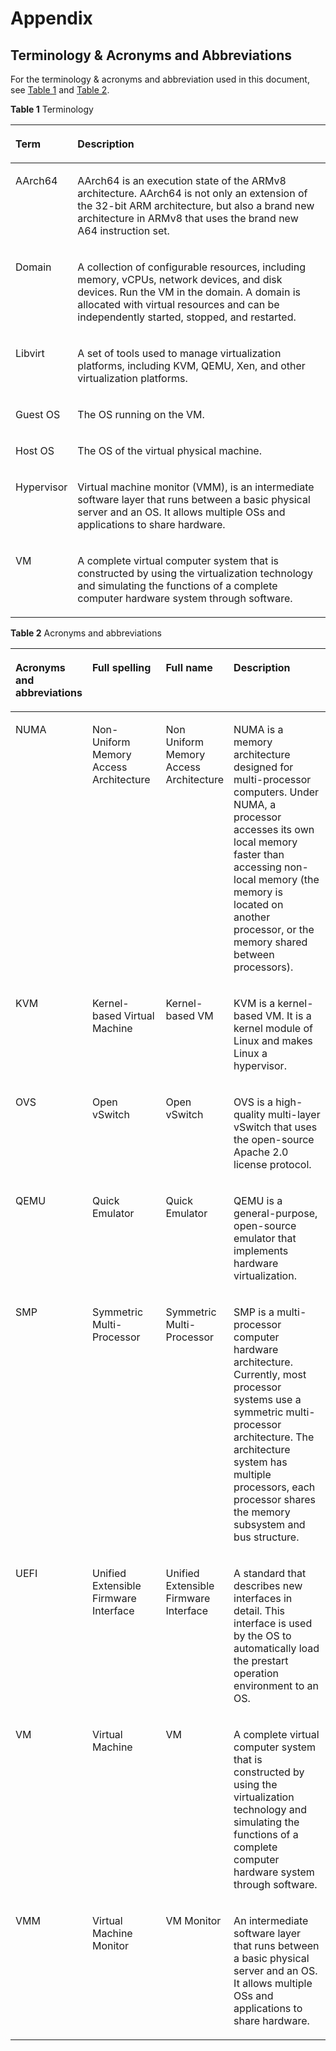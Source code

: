 # Appendix

## Terminology & Acronyms and Abbreviations

For the terminology & acronyms and abbreviation used in this document, see  [Table 1](#table201236162279)  and  [Table 2](#table1423422319271).

**Table  1**  Terminology

<a name="table201236162279"></a>
<table><thead align="left"><tr id="row212331662719"><th class="cellrowborder" valign="top" width="16.33%" id="mcps1.2.3.1.1"><p id="p20124216162710"><a name="p20124216162710"></a><a name="p20124216162710"></a>Term</p>
</th>
<th class="cellrowborder" valign="top" width="83.67%" id="mcps1.2.3.1.2"><p id="p101241716172714"><a name="p101241716172714"></a><a name="p101241716172714"></a>Description</p>
</th>
</tr>
</thead>
<tbody><tr id="row1125573491"><td class="cellrowborder" valign="top" width="16.33%" headers="mcps1.2.3.1.1 "><p id="p9127575495"><a name="p9127575495"></a><a name="p9127575495"></a>AArch64</p>
</td>
<td class="cellrowborder" valign="top" width="83.67%" headers="mcps1.2.3.1.2 "><p id="p101210579495"><a name="p101210579495"></a><a name="p101210579495"></a>AArch64 is an execution state of the ARMv8 architecture. AArch64 is not only an extension of the 32-bit ARM architecture, but also a brand new architecture in ARMv8 that uses the brand new A64 instruction set.</p>
</td>
</tr>
<tr id="row136403577291"><td class="cellrowborder" valign="top" width="16.33%" headers="mcps1.2.3.1.1 "><p id="p564085720296"><a name="p564085720296"></a><a name="p564085720296"></a>Domain</p>
</td>
<td class="cellrowborder" valign="top" width="83.67%" headers="mcps1.2.3.1.2 "><p id="p1790215753610"><a name="p1790215753610"></a><a name="p1790215753610"></a>A collection of configurable resources, including memory, vCPUs, network devices, and disk devices. Run the VM in the domain. A domain is allocated with virtual resources and can be independently started, stopped, and restarted.</p>
</td>
</tr>
<tr id="row93831559183615"><td class="cellrowborder" valign="top" width="16.33%" headers="mcps1.2.3.1.1 "><p id="p338414590368"><a name="p338414590368"></a><a name="p338414590368"></a>Libvirt</p>
</td>
<td class="cellrowborder" valign="top" width="83.67%" headers="mcps1.2.3.1.2 "><p id="p4690183417114"><a name="p4690183417114"></a><a name="p4690183417114"></a>A set of tools used to manage virtualization platforms, including KVM, QEMU, Xen, and other virtualization platforms.</p>
</td>
</tr>
<tr id="row0885204653711"><td class="cellrowborder" valign="top" width="16.33%" headers="mcps1.2.3.1.1 "><p id="p208853467376"><a name="p208853467376"></a><a name="p208853467376"></a>Guest OS</p>
</td>
<td class="cellrowborder" valign="top" width="83.67%" headers="mcps1.2.3.1.2 "><p id="p1488513466377"><a name="p1488513466377"></a><a name="p1488513466377"></a>The OS running on the VM.</p>
</td>
</tr>
<tr id="row1128312163815"><td class="cellrowborder" valign="top" width="16.33%" headers="mcps1.2.3.1.1 "><p id="p172839214388"><a name="p172839214388"></a><a name="p172839214388"></a>Host OS</p>
</td>
<td class="cellrowborder" valign="top" width="83.67%" headers="mcps1.2.3.1.2 "><p id="p3347759111220"><a name="p3347759111220"></a><a name="p3347759111220"></a>The OS of the virtual physical machine.</p>
</td>
</tr>
<tr id="row7640195711293"><td class="cellrowborder" valign="top" width="16.33%" headers="mcps1.2.3.1.1 "><p id="p156401957202918"><a name="p156401957202918"></a><a name="p156401957202918"></a>Hypervisor</p>
</td>
<td class="cellrowborder" valign="top" width="83.67%" headers="mcps1.2.3.1.2 "><p id="p1396331210304"><a name="p1396331210304"></a><a name="p1396331210304"></a>Virtual machine monitor (VMM), is an intermediate software layer that runs between a basic physical server and an OS. It allows multiple OSs and applications to share hardware.</p>
</td>
</tr>
<tr id="row41241316122714"><td class="cellrowborder" valign="top" width="16.33%" headers="mcps1.2.3.1.1 "><p id="p05892299297"><a name="p05892299297"></a><a name="p05892299297"></a>VM</p>
</td>
<td class="cellrowborder" valign="top" width="83.67%" headers="mcps1.2.3.1.2 "><p id="p11124151632711"><a name="p11124151632711"></a><a name="p11124151632711"></a>A complete virtual computer system that is constructed by using the virtualization technology and simulating the functions of a complete computer hardware system through software.</p>
</td>
</tr>
</tbody>
</table>

**Table  2**  Acronyms and abbreviations

<a name="table1423422319271"></a>
<table><thead align="left"><tr id="row1923512392718"><th class="cellrowborder" valign="top" width="9.43094309430943%" id="mcps1.2.5.1.1"><p id="p192351123122715"><a name="p192351123122715"></a><a name="p192351123122715"></a>Acronyms and abbreviations</p>
</th>
<th class="cellrowborder" valign="top" width="27.27272727272727%" id="mcps1.2.5.1.2"><p id="p1841363943913"><a name="p1841363943913"></a><a name="p1841363943913"></a>Full spelling</p>
</th>
<th class="cellrowborder" valign="top" width="15.771577157715772%" id="mcps1.2.5.1.3"><p id="p513714541398"><a name="p513714541398"></a><a name="p513714541398"></a>Full name</p>
</th>
<th class="cellrowborder" valign="top" width="47.52475247524753%" id="mcps1.2.5.1.4"><p id="p423514232272"><a name="p423514232272"></a><a name="p423514232272"></a>Description</p>
</th>
</tr>
</thead>
<tbody><tr id="row1667501494410"><td class="cellrowborder" valign="top" width="9.43094309430943%" headers="mcps1.2.5.1.1 "><p id="p767571412448"><a name="p767571412448"></a><a name="p767571412448"></a>NUMA</p>
</td>
<td class="cellrowborder" valign="top" width="27.27272727272727%" headers="mcps1.2.5.1.2 "><p id="p12675191464417"><a name="p12675191464417"></a><a name="p12675191464417"></a>Non-Uniform Memory Access Architecture</p>
</td>
<td class="cellrowborder" valign="top" width="15.771577157715772%" headers="mcps1.2.5.1.3 "><p id="p267581484416"><a name="p267581484416"></a><a name="p267581484416"></a>Non Uniform Memory Access Architecture</p>
</td>
<td class="cellrowborder" valign="top" width="47.52475247524753%" headers="mcps1.2.5.1.4 "><p id="p13885124301815"><a name="p13885124301815"></a><a name="p13885124301815"></a>NUMA is a memory architecture designed for multi-processor computers. Under NUMA, a processor accesses its own local memory faster than accessing non-local memory (the memory is located on another processor, or the memory shared between processors).</p>
</td>
</tr>
<tr id="row11235523162714"><td class="cellrowborder" valign="top" width="9.43094309430943%" headers="mcps1.2.5.1.1 "><p id="p6235923172716"><a name="p6235923172716"></a><a name="p6235923172716"></a>KVM</p>
</td>
<td class="cellrowborder" valign="top" width="27.27272727272727%" headers="mcps1.2.5.1.2 "><p id="p184141939143911"><a name="p184141939143911"></a><a name="p184141939143911"></a>Kernel-based Virtual Machine</p>
</td>
<td class="cellrowborder" valign="top" width="15.771577157715772%" headers="mcps1.2.5.1.3 "><p id="p0138554183910"><a name="p0138554183910"></a><a name="p0138554183910"></a>Kernel-based VM</p>
</td>
<td class="cellrowborder" valign="top" width="47.52475247524753%" headers="mcps1.2.5.1.4 "><p id="p423514233271"><a name="p423514233271"></a><a name="p423514233271"></a>KVM is a kernel-based VM. It is a kernel module of Linux and makes Linux a hypervisor.</p>
</td>
</tr>
<tr id="row2155153013473"><td class="cellrowborder" valign="top" width="9.43094309430943%" headers="mcps1.2.5.1.1 "><p id="p12155173013477"><a name="p12155173013477"></a><a name="p12155173013477"></a>OVS</p>
</td>
<td class="cellrowborder" valign="top" width="27.27272727272727%" headers="mcps1.2.5.1.2 "><p id="p9155230104713"><a name="p9155230104713"></a><a name="p9155230104713"></a>Open vSwitch</p>
</td>
<td class="cellrowborder" valign="top" width="15.771577157715772%" headers="mcps1.2.5.1.3 "><p id="p3155163044718"><a name="p3155163044718"></a><a name="p3155163044718"></a>Open vSwitch</p>
</td>
<td class="cellrowborder" valign="top" width="47.52475247524753%" headers="mcps1.2.5.1.4 "><p id="p515573044716"><a name="p515573044716"></a><a name="p515573044716"></a>OVS is a high-quality multi-layer vSwitch that uses the open-source Apache 2.0 license protocol.</p>
</td>
</tr>
<tr id="row5235123152715"><td class="cellrowborder" valign="top" width="9.43094309430943%" headers="mcps1.2.5.1.1 "><p id="p19235723122715"><a name="p19235723122715"></a><a name="p19235723122715"></a>QEMU</p>
</td>
<td class="cellrowborder" valign="top" width="27.27272727272727%" headers="mcps1.2.5.1.2 "><p id="p1641411397393"><a name="p1641411397393"></a><a name="p1641411397393"></a>Quick Emulator</p>
</td>
<td class="cellrowborder" valign="top" width="15.771577157715772%" headers="mcps1.2.5.1.3 "><p id="p9138155433910"><a name="p9138155433910"></a><a name="p9138155433910"></a>Quick Emulator</p>
</td>
<td class="cellrowborder" valign="top" width="47.52475247524753%" headers="mcps1.2.5.1.4 "><p id="p1471884032613"><a name="p1471884032613"></a><a name="p1471884032613"></a>QEMU is a general-purpose, open-source emulator that implements hardware virtualization.</p>
</td>
</tr>
<tr id="row12041195617"><td class="cellrowborder" valign="top" width="9.43094309430943%" headers="mcps1.2.5.1.1 "><p id="p18021117568"><a name="p18021117568"></a><a name="p18021117568"></a>SMP</p>
</td>
<td class="cellrowborder" valign="top" width="27.27272727272727%" headers="mcps1.2.5.1.2 "><p id="p18061112566"><a name="p18061112566"></a><a name="p18061112566"></a>Symmetric Multi-Processor</p>
</td>
<td class="cellrowborder" valign="top" width="15.771577157715772%" headers="mcps1.2.5.1.3 "><p id="p20081119564"><a name="p20081119564"></a><a name="p20081119564"></a>Symmetric Multi-Processor</p>
</td>
<td class="cellrowborder" valign="top" width="47.52475247524753%" headers="mcps1.2.5.1.4 "><p id="p20121119566"><a name="p20121119566"></a><a name="p20121119566"></a>SMP is a multi-processor computer hardware architecture. Currently, most processor systems use a symmetric multi-processor architecture. The architecture system has multiple processors, each processor shares the memory subsystem and bus structure.</p>
</td>
</tr>
<tr id="row684019133515"><td class="cellrowborder" valign="top" width="9.43094309430943%" headers="mcps1.2.5.1.1 "><p id="p205131546135019"><a name="p205131546135019"></a><a name="p205131546135019"></a>UEFI</p>
</td>
<td class="cellrowborder" valign="top" width="27.27272727272727%" headers="mcps1.2.5.1.2 "><p id="p1784118138513"><a name="p1784118138513"></a><a name="p1784118138513"></a>Unified Extensible Firmware Interface</p>
</td>
<td class="cellrowborder" valign="top" width="15.771577157715772%" headers="mcps1.2.5.1.3 "><p id="p68416137513"><a name="p68416137513"></a><a name="p68416137513"></a>Unified Extensible Firmware Interface</p>
</td>
<td class="cellrowborder" valign="top" width="47.52475247524753%" headers="mcps1.2.5.1.4 "><p id="p10841141355119"><a name="p10841141355119"></a><a name="p10841141355119"></a>A standard that describes new interfaces in detail. This interface is used by the OS to automatically load the prestart operation environment to an OS.</p>
</td>
</tr>
<tr id="row867362514411"><td class="cellrowborder" valign="top" width="9.43094309430943%" headers="mcps1.2.5.1.1 "><p id="p1723512322718"><a name="p1723512322718"></a><a name="p1723512322718"></a>VM</p>
</td>
<td class="cellrowborder" valign="top" width="27.27272727272727%" headers="mcps1.2.5.1.2 "><p id="p194143394393"><a name="p194143394393"></a><a name="p194143394393"></a>Virtual Machine</p>
</td>
<td class="cellrowborder" valign="top" width="15.771577157715772%" headers="mcps1.2.5.1.3 "><p id="p151381544396"><a name="p151381544396"></a><a name="p151381544396"></a>VM</p>
</td>
<td class="cellrowborder" valign="top" width="47.52475247524753%" headers="mcps1.2.5.1.4 "><p id="p1029916150141"><a name="p1029916150141"></a><a name="p1029916150141"></a>A complete virtual computer system that is constructed by using the virtualization technology and simulating the functions of a complete computer hardware system through software.</p>
</td>
</tr>
<tr id="row122441111174118"><td class="cellrowborder" valign="top" width="9.43094309430943%" headers="mcps1.2.5.1.1 "><p id="p52450118416"><a name="p52450118416"></a><a name="p52450118416"></a>VMM</p>
</td>
<td class="cellrowborder" valign="top" width="27.27272727272727%" headers="mcps1.2.5.1.2 "><p id="p724571112416"><a name="p724571112416"></a><a name="p724571112416"></a>Virtual Machine Monitor</p>
</td>
<td class="cellrowborder" valign="top" width="15.771577157715772%" headers="mcps1.2.5.1.3 "><p id="p20245181144119"><a name="p20245181144119"></a><a name="p20245181144119"></a>VM Monitor</p>
</td>
<td class="cellrowborder" valign="top" width="47.52475247524753%" headers="mcps1.2.5.1.4 "><p id="p192451611104110"><a name="p192451611104110"></a><a name="p192451611104110"></a>An intermediate software layer that runs between a basic physical server and an OS. It allows multiple OSs and applications to share hardware.</p>
</td>
</tr>
</tbody>
</table>
